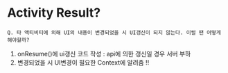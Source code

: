 # Activity Result?
```
Q. 타 액티비티에 의해 UI의 내용이 변경되었을 시 UI갱신이 되지 않는다. 이럴 땐 어떻게 해야할까?
```
1. onResume()에 ui갱신 코드 작성 : api에 의한 갱신일 경우 서버 부하
2. 변경되었을 시 UI변경이 필요한 Context에 알려줌 !!
